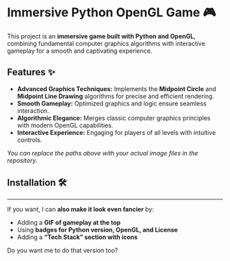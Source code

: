 # Immersive Python OpenGL Game 🎮

This project is an **immersive game built with Python and OpenGL**, combining fundamental computer graphics algorithms with interactive gameplay for a smooth and captivating experience.

## Features ✨
- **Advanced Graphics Techniques:** Implements the **Midpoint Circle** and **Midpoint Line Drawing** algorithms for precise and efficient rendering.
- **Smooth Gameplay:** Optimized graphics and logic ensure seamless interaction.
- **Algorithmic Elegance:** Merges classic computer graphics principles with modern OpenGL capabilities.
- **Interactive Experience:** Engaging for players of all levels with intuitive controls.

*You can replace the paths above with your actual image files in the repository.*

## Installation 🛠️

--- ----------- -------- --------------- -------------

If you want, I can **also make it look even fancier** by:  
- Adding a **GIF of gameplay at the top**  
- Using **badges for Python version, OpenGL, and License**  
- Adding a **“Tech Stack” section with icons**  

Do you want me to do that version too?

